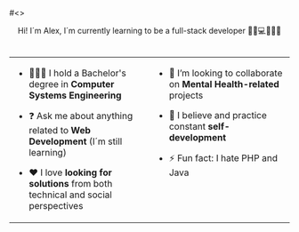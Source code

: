 #<>
<div align="center">

 <div align="center">Hi! I´m Alex, I´m currently learning to be a full-stack developer 🤙🏽💻👨🏽‍💻</div>
 <div align="center"></div>

 <br>
 <table><tr><td valign="top" width="50%">
  
  - 👨🏼‍🎓 I hold a Bachelor's degree in **Computer Systems Engineering**
  

  - ❓ Ask me about anything related to **Web Development** (I´m still learning)
  

  - ❤️ I love **looking for solutions** from both technical and social perspectives
</td><td valign="top" width="50%">

  - 👯 I’m looking to collaborate on **Mental Health-related** projects  
  

  - 💭 I believe and practice constant **self-development**  
  

  - ⚡ Fun fact: I hate PHP and Java  
 </td></tr></table>
 
</div>
